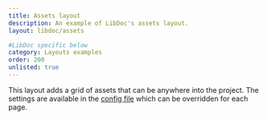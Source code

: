 ```yaml
---
title: Assets layout
description: An example of LibDoc's assets layout.
layout: libdoc/assets

#LibDoc specific below
category: Layouts examples
order: 200
unlisted: true
---
```


This layout adds a grid of assets that can be anywhere into the project. The settings are available in the [config file](libdoc-config.html#assets) which can be overridden for each page.
